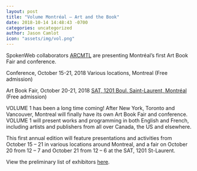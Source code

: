 ```yaml
---
layout: post
title: "Volume Montréal – Art and the Book"
date: 2018-10-14 14:48:43 -0700
categories: uncategorized
author: Jason Camlot
icon: "assets/img/vol.png"
---
```


SpokenWeb collaborators [ARCMTL](https://arcmtl.org/en/) are presenting Montréal’s first Art Book Fair and conference.

Conference, October 15-21, 2018
Various locations, Montreal (Free admission)

Art Book Fair, October 20-21, 2018
[SAT, 1201 Boul. Saint-Laurent, Montréal](https://sat.qc.ca/) (Free admission)

VOLUME 1 has been a long time coming! After New York, Toronto and Vancouver, Montreal will finally have its own Art Book Fair and conference. VOLUME 1 will present works and programming in both English and French, including artists and publishers from all over Canada, the US and elsewhere.

This first annual edition will feature presentations and activities from October 15 – 21 in various locations around Montreal, and a fair on October 20 from 12 – 7 and October 21 from 12 – 6 at the SAT, 1201 St-Laurent.

View the preliminary list of exhibitors [here](https://www.volumemtl.art/en/exhibitors/year-2018/).

